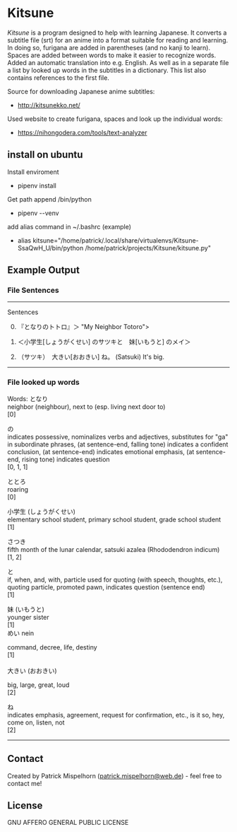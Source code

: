 # Kitsune
*Kitsune* is a program designed to help with learning Japanese.
It converts a subtitle file (srt) for an anime into a format suitable for reading and learning.
In doing so, furigana are added in parentheses (and no kanji to learn).
Spaces are added between words to make it easier to recognize words.
Added an automatic translation into e.g. English.
As well as in a separate file a list by looked up words in the subtitles in a dictionary.
This list also contains references to the first file.

Source for downloading Japanese anime subtitles:
- http://kitsunekko.net/

Used website to create furigana, spaces and look up the individual words:
- https://nihongodera.com/tools/text-analyzer

## install on ubuntu
Install enviroment
- pipenv install

Get path append /bin/python
- pipenv --venv

add alias command in ~/.bashrc (example)
- alias kitsune="/home/patrick/.local/share/virtualenvs/Kitsune-SsaQwH_U/bin/python /home/patrick/projects/Kitsune/kitsune.py"

## Example Output

### File Sentences
---
Sentences

0. 『となりのトトロ』＞
"My Neighbor Totoro">

1. ＜小学生[しょうがくせい] のサツキと　妹[いもうと] のメイ＞
<Satsuki in elementary school and Mei in my sister>

2. （サツキ）　大きい[おおきい] ね。
(Satsuki) It's big.

---
### File looked up words
Words:
となり <br>
neighbor (neighbour), next to (esp. living next door to)
<br>[0]<br>

の<br>
   indicates possessive, nominalizes verbs and adjectives, substitutes for "ga" in subordinate phrases, (at sentence-end, falling tone) indicates a confident conclusion, (at sentence-end) indicates emotional emphasis, (at sentence-end, rising tone) indicates question
   <br>[0, 1, 1]<br>

ととろ<br>
   roaring<br>
   [0]<br>

小学生 (しょうがくせい)<br>
   elementary school student, primary school student, grade school student
   [1]<br>

さつき<br>
   fifth month of the lunar calendar, satsuki azalea (Rhododendron indicum)<br>
   [1, 2]<br>

と<br>
   if, when, and, with, particle used for quoting (with speech, thoughts, etc.), quoting particle, promoted pawn, indicates question (sentence end)<br>
   [1]<br>

妹 (いもうと)<br>
   younger sister<br>
   [1]<br>
めい nein<br>

   command, decree, life, destiny<br>
   [1]<br><br>
大きい (おおきい)<br>

   big, large, great, loud<br>
   [2]<br>

ね<br>
   indicates emphasis, agreement, request for confirmation, etc., is it so, hey, come on, listen, not<br>
   [2]<br>

---
## Contact <a name="contact"></a>
Created by Patrick Mispelhorn (patrick.mispelhorn@web.de) - feel free to contact me!
## License
GNU AFFERO GENERAL PUBLIC LICENSE
